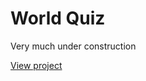 # World Quiz

Very much under construction

<a href="https://updownupdown.github.io/world-quiz" target="_blank">View project</a>
